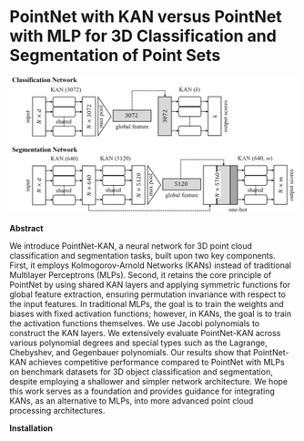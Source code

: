 # PointNet with KAN versus PointNet with MLP for 3D Classification and Segmentation of Point Sets

![pic](./network.png)

**Abstract** <be>

We introduce PointNet-KAN, a neural network for 3D point cloud classification and segmentation tasks, built upon two key components. First, it employs Kolmogorov-Arnold Networks (KANs) instead of traditional Multilayer Perceptrons (MLPs). Second, it retains the core principle of PointNet by using shared KAN layers and applying symmetric functions for global feature extraction, ensuring permutation invariance with respect to the input features. In traditional MLPs, the goal is to train the weights and biases with fixed activation functions; however, in KANs, the goal is to train the activation functions themselves. We use Jacobi polynomials to construct the KAN layers. We extensively evaluate PointNet-KAN across various polynomial degrees and special types such as the Lagrange, Chebyshev, and Gegenbauer polynomials. Our results show that PointNet-KAN achieves competitive performance compared to PointNet with MLPs on benchmark datasets for 3D object classification and segmentation, despite employing a shallower and simpler network architecture. We hope this work serves as a foundation and provides guidance for integrating KANs, as an alternative to MLPs, into more advanced point cloud processing architectures.

**Installation** <br>

